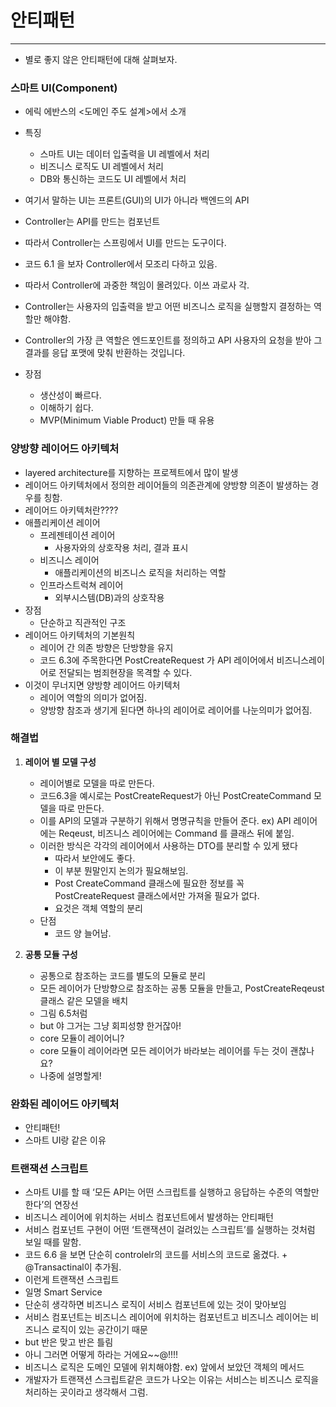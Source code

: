 # 안티패턴

---

- 별로 좋지 않은 안티패턴에 대해 살펴보자.

### 스마트 UI(Component)

- 에릭 에반스의 <도메인 주도 설계>에서 소개
- 특징
    - 스마트 UI는 데이터 입출력을 UI 레벨에서 처리
    - 비즈니스 로직도 UI 레벨에서 처리
    - DB와 통신하는 코드도 UI 레벨에서 처리
- 여기서 말하는 UI는 프론트(GUI)의 UI가 아니라 백엔드의 API
- Controller는 API를 만드는 컴포넌트
- 따라서 Controller는 스프링에서 UI를 만드는 도구이다.
- 코드 6.1 을 보자 Controller에서 모조리 다하고 있음.
- 따라서 Controller에 과중한 책임이 몰려있다. 이쓰 과로사 각.
- Controller는 사용자의 입출력을 받고 어떤 비즈니스 로직을 실행할지 결정하는 역할만 해야함.
- Controller의 가장 큰 역할은 엔드포인트를 정의하고 API 사용자의 요청을 받아 그 결과를 응답 포맷에 맞춰 반환하는 것입니다.

- 장점
    - 생산성이 빠르다.
    - 이해하기 쉽다.
    - MVP(Minimum Viable Product) 만들 때 유용

### 양방향 레이어드 아키텍처

- layered architecture를 지향하는 프로젝트에서 많이 발생
- 레이어드 아키텍처에서 정의한 레이어들의 의존관계에 양방향 의존이 발생하는 경우를 칭함.
- 레이어드 아키텍처란????
- 애플리케이션 레이어
    - 프레젠테이션 레이어
        - 사용자와의 상호작용 처리, 결과 표시
    - 비즈니스 레이어
        - 애플리케이션의 비즈니스 로직을 처리하는 역할
    - 인프라스트럭쳐 레이어
        - 외부시스템(DB)과의 상호작용
- 장점
    - 단순하고 직관적인 구조
- 레이어드 아키텍처의 기본원칙
    - 레이어 간 의존 방향은 단방향을 유지
    - 코드 6.3에 주목한다면 PostCreateRequest 가 API 레이어에서 비즈니스레이어로 전달되는 범죄현장을 목격할 수 있다.
- 이것이 무너지면 양방향 레이어드 아키텍처
    - 레이어 역할의 의미가 없어짐.
    - 양방향 참조과 생기게 된다면 하나의 레이어로 레이어를 나눈의미가 없어짐.

### 해결법

1. **레이어 별 모델 구성**
    - 레이어별로 모델을 따로 만든다.
    - 코드6.3을 예시로는 PostCreateRequest가 아닌 PostCreateCommand 모델을 따로 만든다.
    - 이를 API의 모델과 구분하기 위해서 명명규칙을 만들어 준다. ex) API 레이어에는 Reqeust, 비즈니스 레이어에는 Command 를 클래스 뒤에 붙임.
    - 이러한 방식은 각각의 레이어에서 사용하는 DTO를 분리할 수 있게 됐다
        - 따라서 보안에도 좋다.
        - 이 부분 뭔말인지 논의가 필요해보임.
        - Post CreateCommand 클래스에 필요한 정보를 꼭 PostCreateRequest 클래스에서만 가져올 필요가 없다.
        - 요것은 객체 역할의 분리
    - 단점
        - 코드 양 늘어남.

1. **공통 모듈 구성**
    - 공통으로 참조하는 코드를 별도의 모듈로 분리
    - 모든 레이어가 단방향으로 참조하는 공통 모듈을 만들고, PostCreateReqeust클래스 같은 모델을 배치
    - 그림 6.5처럼
    - but 야 그거는 그냥 회피성향 한거잖아!
    - core 모듈이 레이어니?
    - core 모듈이 레이어라면 모든 레이어가 바라보는 레이어를 두는 것이 괜찮나요?
    - 나중에 설명할게!

### 완화된 레이어드 아키텍처

- 안티패턴!
- 스마트 UI랑 같은 이유

### 트랜잭션 스크립트

- 스마트 UI를 할 때 ‘모든 API는 어떤 스크립트를 실행하고 응답하는 수준의 역할만 한다’의 연장선
- 비즈니스 레이어에 위치하는 서비스 컴포넌트에서 발생하는 안티패턴
- 서비스 컴포넌트 구현이 어떤 ‘트랜잭션이 걸려있는 스크립트’를 실행하는 것처럼 보일 때를 말함.
- 코드 6.6 을 보면 단순히 controlelr의 코드를 서비스의 코드로 옮겼다. + @Transactinal이 추가됨.
- 이런게 트랜잭션 스크립트
- 일명 Smart Service
- 단순히 생각하면 비즈니스 로직이 서비스 컴포넌트에 있는 것이 맞아보임
- 서비스 컴포넌트는 비즈니스 레이어에 위치하는 컴포넌트고 비즈니스 레이어는 비즈니스 로직이 있는 공간이기 때문
- but 반은 맞고 반은 틀림
- 아니 그러면 어떻게 하라는 거에요~~@!!!!
- 비즈니스 로직은 도메인 모델에 위치해야함. ex) 앞에서 보았던 객체의 메서드
- 개발자가 트랜잭션 스크립트같은 코드가 나오는 이유는 서비스는 비즈니스 로직을 처리하는 곳이라고 생각해서 그럼.
